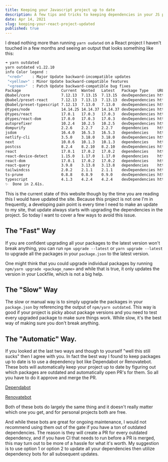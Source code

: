 ```yaml
---
title: Keeping your Javascript project up to date
description: A few tips and tricks to keeping dependencies in your JS project fresh
date: Apr 14, 2021
slug: keeping-your-react-project-updated
published: true
---
```


I dread nothing more than running `yarn oudated` on a React project I haven't
touched in a few months and seeing an output that looks something like this:

```bash
➜ yarn outdated
yarn outdated v1.22.10
info Color legend :
 "<red>"    : Major Update backward-incompatible updates
 "<yellow>" : Minor Update backward-compatible features
 "<green>"  : Patch Update backward-compatible bug fixes
Package                  Current  Wanted   Latest   Package Type    URL
@babel/core              7.12.13  7.13.15  7.13.15  devDependencies https://babel.dev/docs/en/next/babel-core
@babel/preset-react      7.12.13  7.13.13  7.13.13  devDependencies https://babel.dev/docs/en/next/babel-preset-react
@babel/preset-typescript 7.12.13  7.13.0   7.13.0   devDependencies https://babel.dev/docs/en/next/babel-preset-typescript
@types/node              14.14.25 14.14.37 14.14.37 devDependencies https://github.com/DefinitelyTyped/DefinitelyTyped.git
@types/react             17.0.1   17.0.3   17.0.3   devDependencies https://github.com/DefinitelyTyped/DefinitelyTyped.git
@types/react-dom         17.0.0   17.0.3   17.0.3   devDependencies https://github.com/DefinitelyTyped/DefinitelyTyped.git
autoprefixer             10.2.4   10.2.5   10.2.5   devDependencies https://github.com/postcss/autoprefixer#readme
dompurify                2.2.6    2.2.7    2.2.7    dependencies    https://github.com/cure53/DOMPurify
jsdom                    16.4.0   16.5.3   16.5.3   dependencies    https://github.com/jsdom/jsdom#readme
netlify-cli              3.5.0    3.18.0   3.18.0   devDependencies https://github.com/netlify/cli
next                     10.0.6   10.1.3   10.1.3   dependencies    https://nextjs.org
postcss                  8.2.4    8.2.10   8.2.10   devDependencies https://postcss.org/
react                    17.0.1   17.0.2   17.0.2   dependencies    https://reactjs.org/
react-device-detect      1.15.0   1.17.0   1.17.0   dependencies    https://github.com/duskload/react-device-detect#readme
react-dom                17.0.1   17.0.2   17.0.2   dependencies    https://reactjs.org/
react-query              3.9.8    3.13.8   3.13.8   dependencies    https://github.com/tannerlinsley/react-query#readme
tailwindcss              2.0.2    2.1.1    2.1.1    devDependencies https://tailwindcss.com
ts-prune                 0.8.8    0.8.9    0.9.0    devDependencies https://github.com/nadeesha/ts-prune#readme
typescript               4.1.3    4.2.4    4.2.4    devDependencies https://www.typescriptlang.org/
✨  Done in 2.61s.

```

This is the current state of this website though by the time you are reading
this I would have updated the site. Because this project is not one I'm in
frequently, a developing pain point is every time I need to make an update to my
site, that update always starts with upgrading the dependencies in the project.
So today I want to cover a few ways to avoid this issue.

## The "Fast" Way

If you are confident upgrading all your packages to the latest version won't
break anything, you can run `npm upgrade --latest` or `yarn upgrade --latest` to
upgrade all the packages in your `package.json` to the latest version.

One might think that you could upgrade individual packages by running `npm/yarn upgrade <package_name>` and while that is true, it only updates the version in
your Lockfile, which is not a big help.

## The "Slow" Way

The slow or manual way is to simply upgrade the packages in your `package.json` by
referencing the output of `npm/yarn outdated`. This way is good if your project
is picky about package versions and you need to test every upgraded package to
make sure things work. While slow, it's the best way of making sure you don't
break anything.

## The "Automatic" Way.

If you looked at the last two ways and though to yourself "well this still
sucks" then I agree with you. In fact the best way I found to keep packages up
to date is to use a dependency bot like Dependabot or Renovatebot. These bots will
automatically keep your project up to date by figuring out which packages are
outdated and automatically open PR's for them. So all you have to do it approve
and merge the PR.

[Dependabot](https://dependabot.com/)

[Renovatebot](https://github.com/renovatebot/renovate)

Both of these bots do largely the same thing and it doesn't really matter which
one you get, and for personal projects both are free.

And while these bots are great for ongoing maintenance, I would not recommend
using them out of the gate if you have a ton of outdated dependencies. The
reason is they will create a PR for every outdated dependency, and if you have
CI that needs to run before a PR is merged, this may turn out to be more of a
hassle for what it's worth. My suggestion is to use option 1 or option 2 to
update all your dependencies then utilize dependency bots for all subsequent
updates.
